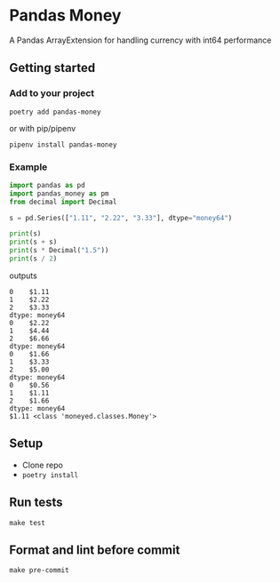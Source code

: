 # Pandas Money
A Pandas ArrayExtension for handling currency with int64 performance

## Getting started

### Add to your project
```
poetry add pandas-money
```
or with pip/pipenv
```
pipenv install pandas-money
```

### Example
```py
import pandas as pd
import pandas_money as pm
from decimal import Decimal

s = pd.Series(["1.11", "2.22", "3.33"], dtype="money64")

print(s)
print(s + s)
print(s * Decimal("1.5"))
print(s / 2)
```
outputs
```
0    $1.11
1    $2.22
2    $3.33
dtype: money64
0    $2.22
1    $4.44
2    $6.66
dtype: money64
0    $1.66
1    $3.33
2    $5.00
dtype: money64
0    $0.56
1    $1.11
2    $1.66
dtype: money64
$1.11 <class 'moneyed.classes.Money'>
```

## Setup
- Clone repo
- `poetry install`

## Run tests

```shell
make test
```

## Format and lint before commit

```shell
make pre-commit
```
